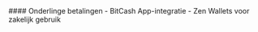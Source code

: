 <div class="feature-item" markdown="1">
#### Onderlinge betalingen
- BitCash App-integratie
- Zen Wallets voor zakelijk gebruik
</div>
